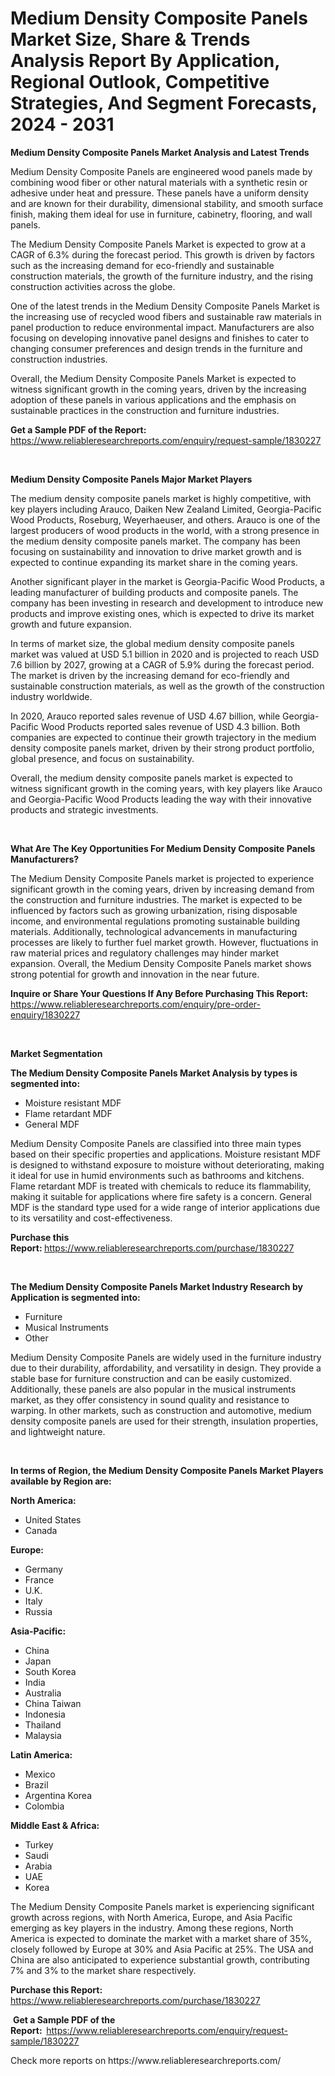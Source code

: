 <p><h1>Medium Density Composite Panels Market Size, Share & Trends Analysis Report By Application, Regional Outlook, Competitive Strategies, And Segment Forecasts, 2024 - 2031</h1></p><p><strong>Medium Density Composite Panels Market Analysis and Latest Trends</strong></p>
<p><p>Medium Density Composite Panels are engineered wood panels made by combining wood fiber or other natural materials with a synthetic resin or adhesive under heat and pressure. These panels have a uniform density and are known for their durability, dimensional stability, and smooth surface finish, making them ideal for use in furniture, cabinetry, flooring, and wall panels.</p><p>The Medium Density Composite Panels Market is expected to grow at a CAGR of 6.3% during the forecast period. This growth is driven by factors such as the increasing demand for eco-friendly and sustainable construction materials, the growth of the furniture industry, and the rising construction activities across the globe.</p><p>One of the latest trends in the Medium Density Composite Panels Market is the increasing use of recycled wood fibers and sustainable raw materials in panel production to reduce environmental impact. Manufacturers are also focusing on developing innovative panel designs and finishes to cater to changing consumer preferences and design trends in the furniture and construction industries.</p><p>Overall, the Medium Density Composite Panels Market is expected to witness significant growth in the coming years, driven by the increasing adoption of these panels in various applications and the emphasis on sustainable practices in the construction and furniture industries.</p></p>
<p><strong>Get a Sample PDF of the Report:&nbsp;</strong> <a href="https://www.reliableresearchreports.com/enquiry/request-sample/1830227">https://www.reliableresearchreports.com/enquiry/request-sample/1830227</a></p>
<p>&nbsp;</p>
<p><strong>Medium Density Composite Panels Major Market Players</strong></p>
<p><p>The medium density composite panels market is highly competitive, with key players including Arauco, Daiken New Zealand Limited, Georgia-Pacific Wood Products, Roseburg, Weyerhaeuser, and others. Arauco is one of the largest producers of wood products in the world, with a strong presence in the medium density composite panels market. The company has been focusing on sustainability and innovation to drive market growth and is expected to continue expanding its market share in the coming years.</p><p>Another significant player in the market is Georgia-Pacific Wood Products, a leading manufacturer of building products and composite panels. The company has been investing in research and development to introduce new products and improve existing ones, which is expected to drive its market growth and future expansion.</p><p>In terms of market size, the global medium density composite panels market was valued at USD 5.1 billion in 2020 and is projected to reach USD 7.6 billion by 2027, growing at a CAGR of 5.9% during the forecast period. The market is driven by the increasing demand for eco-friendly and sustainable construction materials, as well as the growth of the construction industry worldwide.</p><p>In 2020, Arauco reported sales revenue of USD 4.67 billion, while Georgia-Pacific Wood Products reported sales revenue of USD 4.3 billion. Both companies are expected to continue their growth trajectory in the medium density composite panels market, driven by their strong product portfolio, global presence, and focus on sustainability.</p><p>Overall, the medium density composite panels market is expected to witness significant growth in the coming years, with key players like Arauco and Georgia-Pacific Wood Products leading the way with their innovative products and strategic investments.</p></p>
<p>&nbsp;</p>
<p><strong>What Are The Key Opportunities For Medium Density Composite Panels Manufacturers?</strong></p>
<p><p>The Medium Density Composite Panels market is projected to experience significant growth in the coming years, driven by increasing demand from the construction and furniture industries. The market is expected to be influenced by factors such as growing urbanization, rising disposable income, and environmental regulations promoting sustainable building materials. Additionally, technological advancements in manufacturing processes are likely to further fuel market growth. However, fluctuations in raw material prices and regulatory challenges may hinder market expansion. Overall, the Medium Density Composite Panels market shows strong potential for growth and innovation in the near future.</p></p>
<p><strong>Inquire or Share Your Questions If Any Before Purchasing This Report:</strong> <a href="https://www.reliableresearchreports.com/enquiry/pre-order-enquiry/1830227">https://www.reliableresearchreports.com/enquiry/pre-order-enquiry/1830227</a></p>
<p>&nbsp;</p>
<p><strong>Market Segmentation</strong></p>
<p><strong>The Medium Density Composite Panels Market Analysis by types is segmented into:</strong></p>
<p><ul><li>Moisture resistant MDF</li><li>Flame retardant MDF</li><li>General MDF</li></ul></p>
<p><p>Medium Density Composite Panels are classified into three main types based on their specific properties and applications. Moisture resistant MDF is designed to withstand exposure to moisture without deteriorating, making it ideal for use in humid environments such as bathrooms and kitchens. Flame retardant MDF is treated with chemicals to reduce its flammability, making it suitable for applications where fire safety is a concern. General MDF is the standard type used for a wide range of interior applications due to its versatility and cost-effectiveness.</p></p>
<p><strong>Purchase this Report:&nbsp;</strong><a href="https://www.reliableresearchreports.com/purchase/1830227">https://www.reliableresearchreports.com/purchase/1830227</a></p>
<p>&nbsp;</p>
<p><strong>The Medium Density Composite Panels Market Industry Research by Application is segmented into:</strong></p>
<p><ul><li>Furniture</li><li>Musical Instruments</li><li>Other</li></ul></p>
<p><p>Medium Density Composite Panels are widely used in the furniture industry due to their durability, affordability, and versatility in design. They provide a stable base for furniture construction and can be easily customized. Additionally, these panels are also popular in the musical instruments market, as they offer consistency in sound quality and resistance to warping. In other markets, such as construction and automotive, medium density composite panels are used for their strength, insulation properties, and lightweight nature.</p></p>
<p>&nbsp;</p>
<p><strong>In terms of Region, the Medium Density Composite Panels Market Players available by Region are:</strong></p>
<p>
    <p> <strong> North America: </strong>
        <ul>
            <li>United States</li>
            <li>Canada</li>
        </ul>
        </p> 
    <p> <strong> Europe: </strong>
        <ul>
            <li>Germany</li>
            <li>France</li>
            <li>U.K.</li>
            <li>Italy</li>
            <li>Russia</li>
        </ul>
        </p> 
    <p> <strong> Asia-Pacific: </strong>
        <ul>
            <li>China</li>
            <li>Japan</li>
            <li>South Korea</li>
            <li>India</li>
            <li>Australia</li>
            <li>China Taiwan</li>
            <li>Indonesia</li>
            <li>Thailand</li>
            <li>Malaysia</li>
        </ul>
        </p> 
    <p> <strong> Latin America: </strong>
        <ul>
            <li>Mexico</li>
            <li>Brazil</li>
            <li>Argentina Korea</li>
            <li>Colombia</li>
        </ul>
        </p> 
    <p> <strong> Middle East & Africa: </strong>
        <ul>
            <li>Turkey</li>
            <li>Saudi</li>
            <li>Arabia</li>
            <li>UAE</li>
            <li>Korea</li>
        </ul>
    </p>
    </p>
<p><p>The Medium Density Composite Panels market is experiencing significant growth across regions, with North America, Europe, and Asia Pacific emerging as key players in the industry. Among these regions, North America is expected to dominate the market with a market share of 35%, closely followed by Europe at 30% and Asia Pacific at 25%. The USA and China are also anticipated to experience substantial growth, contributing 7% and 3% to the market share respectively.</p></p>
<p><strong>Purchase this Report: </strong><a href="https://www.reliableresearchreports.com/purchase/1830227">https://www.reliableresearchreports.com/purchase/1830227</a></p>
<p>&nbsp;<strong>Get a Sample PDF of the Report:&nbsp;&nbsp;</strong><a href="https://www.reliableresearchreports.com/enquiry/request-sample/1830227">https://www.reliableresearchreports.com/enquiry/request-sample/1830227</a></p>
<p><strong></strong></p>
<p>Check more reports on https://www.reliableresearchreports.com/</p>